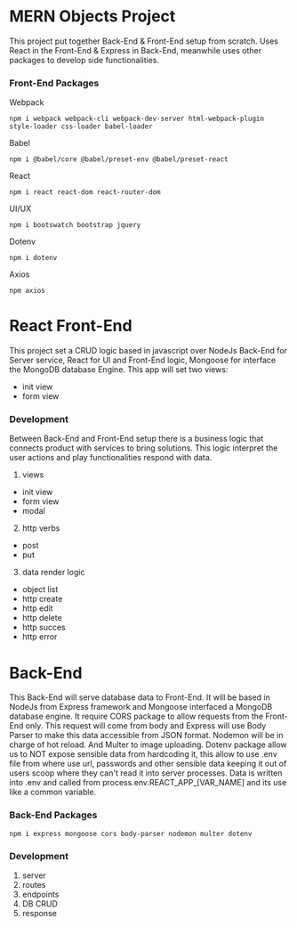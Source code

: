 # MERN Objects Project
This project put together Back-End & Front-End setup from scratch. Uses React in the Front-End & Express in Back-End, meanwhile uses other packages to develop side functionalities.

### Front-End Packages
Webpack
~~~~
npm i webpack webpack-cli webpack-dev-server html-webpack-plugin style-loader css-loader babel-loader
~~~~
Babel
~~~
npm i @babel/core @babel/preset-env @babel/preset-react
~~~
React
~~~
npm i react react-dom react-router-dom
~~~
UI/UX
~~~
npm i bootswatch bootstrap jquery
~~~
Dotenv
~~~
npm i dotenv
~~~
Axios
~~~
npm axios
~~~

# React Front-End
This project set a CRUD logic based in javascript over NodeJs Back-End for Server service, React for UI and Front-End logic, Mongoose for interface the MongoDB database Engine.
This app will set two views:
* init view
* form view

### Development
Between Back-End and Front-End setup there is a business logic that connects product with services to bring solutions. This logic interpret the user actions and play functionalities respond with data.

1. views
  - init view
  - form view
  - modal

2. http verbs
  - post
  - put

3. data render logic
  - object list
  - http create
  - http edit
  - http delete
  - http succes
  - http error



# Back-End
This Back-End will serve database data to Front-End. It will be based in NodeJs from Express framework and Mongoose interfaced a MongoDB database engine. It require CORS package to allow requests from the Front-End only. This request will come from body and Express will use Body Parser to make this data accessible from JSON format. Nodemon will be in charge of hot reload. And Multer to image uploading. Dotenv package allow us to NOT expose sensible data from hardcoding it, this allow to use .env file from where use url, passwords and other sensible data keeping it out of users scoop where they can't read it into server processes. Data is written into .env and called from process.env.REACT_APP_[VAR_NAME] and its use like a common variable.


### Back-End Packages
~~~
npm i express mongoose cors body-parser nodemon multer dotenv
~~~


### Development
1. server
2. routes
3. endpoints
4. DB CRUD
5. response
